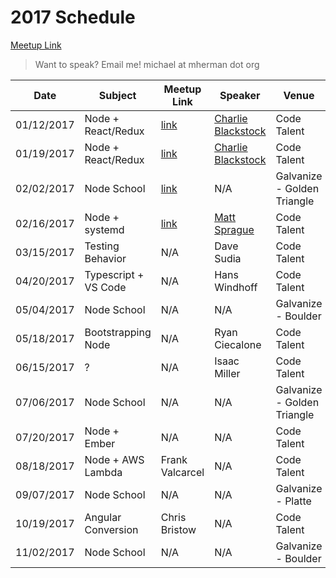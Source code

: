 # 2017 Schedule

[Meetup Link](http://www.meetup.com/Node-js-Denver-Boulder/)

> Want to speak? Email me! michael at mherman dot org

| Date       | Subject              | Meetup Link                                                             | Speaker                                                             | Venue                       |
|------------|----------------------|-------------------------------------------------------------------------|---------------------------------------------------------------------|-----------------------------|
| 01/12/2017 | Node + React/Redux   | [link](https://www.meetup.com/Node-js-Denver-Boulder/events/235986370/) | [Charlie Blackstock](https://www.linkedin.com/in/charlieblackstock) | Code Talent                 |
| 01/19/2017 | Node + React/Redux   | [link](https://www.meetup.com/Node-js-Denver-Boulder/events/236755327/) | [Charlie Blackstock](https://www.linkedin.com/in/charlieblackstock) | Code Talent                 |
| 02/02/2017 | Node School          |  [link](https://www.meetup.com/Node-js-Denver-Boulder/events/237138008/) |       N/A                                                                                                                              | Galvanize - Golden Triangle |
| 02/16/2017 | Node + systemd       | [link](https://www.meetup.com/Node-js-Denver-Boulder/events/237431611/)                                                                     | [Matt Sprague](https://www.linkedin.com/in/mesprague)                                                        | Code Talent                 |
| 03/15/2017 | Testing Behavior     | N/A                                                                     | Dave Sudia                                                          | Code Talent                 |
| 04/20/2017 | Typescript + VS Code | N/A                                                                     | Hans Windhoff                                                       | Code Talent                 |
| 05/04/2017 | Node School          | N/A                                                                     | N/A                                                                 | Galvanize - Boulder         |
| 05/18/2017 | Bootstrapping Node   | N/A                                                                     | Ryan Ciecalone                                                      | Code Talent                 |
| 06/15/2017 | ?                    | N/A                                                                     | Isaac Miller                                                        | Code Talent                 |
| 07/06/2017 | Node School          | N/A                                                                     | N/A                                                                 | Galvanize - Golden Triangle |
| 07/20/2017 | Node + Ember          | N/A                                                                     | N/A                                                                 | Code Talent |
| 08/18/2017 | Node + AWS Lambda          | Frank Valcarcel                                                                     | N/A                                                                 | Code Talent |
| 09/07/2017 | Node School          | N/A                                                                     | N/A                                                                 | Galvanize - Platte          |
| 10/19/2017 | Angular Conversion          | Chris Bristow	                                                                     | N/A                                                                 | Code Talent |
| 11/02/2017 | Node School          | N/A                                                                     | N/A                                                                 | Galvanize - Boulder         |
